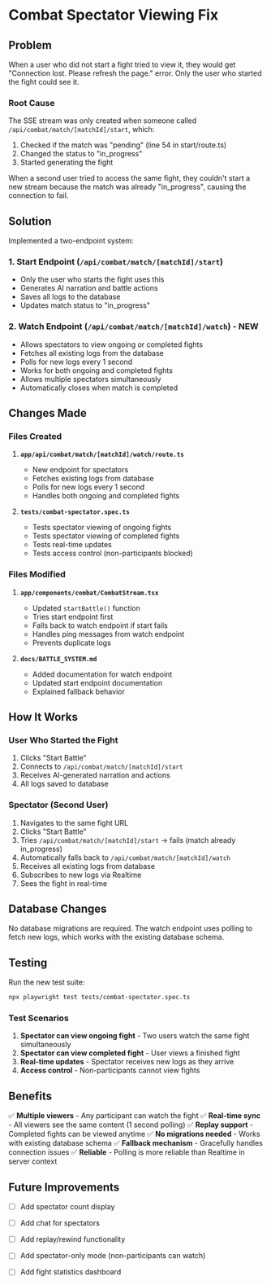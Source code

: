 # Combat Spectator Viewing Fix

## Problem

When a user who did not start a fight tried to view it, they would get "Connection lost. Please refresh the page." error. Only the user who started the fight could see it.

### Root Cause

The SSE stream was only created when someone called `/api/combat/match/[matchId]/start`, which:
1. Checked if the match was "pending" (line 54 in start/route.ts)
2. Changed the status to "in_progress"
3. Started generating the fight

When a second user tried to access the same fight, they couldn't start a new stream because the match was already "in_progress", causing the connection to fail.

## Solution

Implemented a two-endpoint system:

### 1. **Start Endpoint** (`/api/combat/match/[matchId]/start`)
- Only the user who starts the fight uses this
- Generates AI narration and battle actions
- Saves all logs to the database
- Updates match status to "in_progress"

### 2. **Watch Endpoint** (`/api/combat/match/[matchId]/watch`) - NEW
- Allows spectators to view ongoing or completed fights
- Fetches all existing logs from the database
- Polls for new logs every 1 second
- Works for both ongoing and completed fights
- Allows multiple spectators simultaneously
- Automatically closes when match is completed

## Changes Made

### Files Created

1. **`app/api/combat/match/[matchId]/watch/route.ts`**
   - New endpoint for spectators
   - Fetches existing logs from database
   - Polls for new logs every 1 second
   - Handles both ongoing and completed fights

2. **`tests/combat-spectator.spec.ts`**
   - Tests spectator viewing of ongoing fights
   - Tests spectator viewing of completed fights
   - Tests real-time updates
   - Tests access control (non-participants blocked)

### Files Modified

1. **`app/components/combat/CombatStream.tsx`**
   - Updated `startBattle()` function
   - Tries start endpoint first
   - Falls back to watch endpoint if start fails
   - Handles ping messages from watch endpoint
   - Prevents duplicate logs

2. **`docs/BATTLE_SYSTEM.md`**
   - Added documentation for watch endpoint
   - Updated start endpoint documentation
   - Explained fallback behavior

## How It Works

### User Who Started the Fight
1. Clicks "Start Battle"
2. Connects to `/api/combat/match/[matchId]/start`
3. Receives AI-generated narration and actions
4. All logs saved to database

### Spectator (Second User)
1. Navigates to the same fight URL
2. Clicks "Start Battle"
3. Tries `/api/combat/match/[matchId]/start` → fails (match already in_progress)
4. Automatically falls back to `/api/combat/match/[matchId]/watch`
5. Receives all existing logs from database
6. Subscribes to new logs via Realtime
7. Sees the fight in real-time

## Database Changes

No database migrations are required. The watch endpoint uses polling to fetch new logs, which works with the existing database schema.

## Testing

Run the new test suite:
```bash
npx playwright test tests/combat-spectator.spec.ts
```

### Test Scenarios

1. **Spectator can view ongoing fight** - Two users watch the same fight simultaneously
2. **Spectator can view completed fight** - User views a finished fight
3. **Real-time updates** - Spectator receives new logs as they arrive
4. **Access control** - Non-participants cannot view fights

## Benefits

✅ **Multiple viewers** - Any participant can watch the fight
✅ **Real-time sync** - All viewers see the same content (1 second polling)
✅ **Replay support** - Completed fights can be viewed anytime
✅ **No migrations needed** - Works with existing database schema
✅ **Fallback mechanism** - Gracefully handles connection issues
✅ **Reliable** - Polling is more reliable than Realtime in server context

## Future Improvements

- [ ] Add spectator count display
- [ ] Add chat for spectators
- [ ] Add replay/rewind functionality
- [ ] Add spectator-only mode (non-participants can watch)
- [ ] Add fight statistics dashboard

